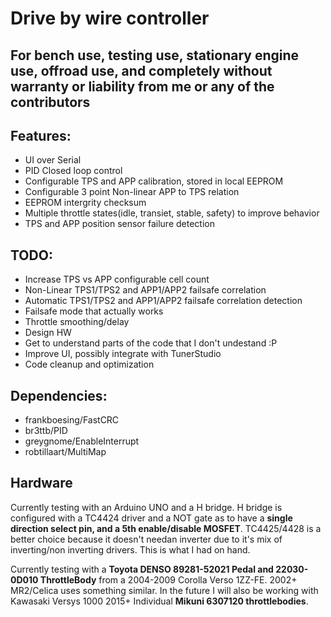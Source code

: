 # Drive by wire controller

## For bench use, testing use, stationary engine use, offroad use, and completely without warranty or liability from me or any of the contributors

## Features:

* UI over Serial
* PID Closed loop control
* Configurable TPS and APP calibration, stored in local EEPROM
* Configurable 3 point Non-linear APP to TPS relation
* EEPROM intergrity checksum
* Multiple throttle states(idle, transiet, stable, safety) to improve behavior
* TPS and APP position sensor failure detection


## TODO:
* Increase TPS vs APP configurable cell count
* Non-Linear TPS1/TPS2 and APP1/APP2 failsafe correlation
* Automatic TPS1/TPS2 and APP1/APP2 failsafe correlation detection
* Failsafe mode that actually works
* Throttle smoothing/delay
* Design HW
* Get to understand parts of the code that I don't undestand :P
* Improve UI, possibly integrate with TunerStudio
* Code cleanup and optimization

## Dependencies:
* frankboesing/FastCRC
* br3ttb/PID
* greygnome/EnableInterrupt
* robtillaart/MultiMap

## Hardware
Currently testing with an Arduino UNO and a H bridge. H bridge is configured with a TC4424 driver and a NOT gate as to have a **single direction select pin, and a 5th enable/disable MOSFET**. TC4425/4428 is a better choice because it doesn't needan inverter due to it's mix of inverting/non inverting drivers. This is what I had on hand.

Currently testing with a **Toyota DENSO 89281-52021 Pedal and 22030-0D010 ThrottleBody** from a 2004-2009 Corolla Verso 1ZZ-FE. 2002+ MR2/Celica uses something similar. In the future I will also be working with Kawasaki Versys 1000 2015+ Individual **Mikuni 6307120 throttlebodies**.
